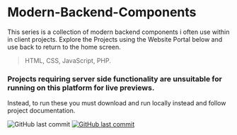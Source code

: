 # Modern-Backend-Components

This series is a collection of modern backend components i often use within in client projects.
Explore the Projects using the Website Portal below and use back to return to the home screen.

> HTML, CSS, JavaScript, PHP.

### Projects requiring server side functionality are unsuitable for running on this platform for live previews.

Instead, to run these you must download and run locally instead and follow project documentation.

<img alt="GitHub last commit" src="https://img.shields.io/github/last-commit/mogrady-git/Modern-Backend-Components">
<a href="https://mogrady-professional.github.io/Modern-Backend-Components/index.html"><img alt="GitHub last commit" src="https://img.shields.io/badge/Version%201.0-Launch%20Website-green"></a>
